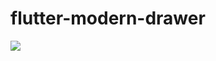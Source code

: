# flutter-modern-drawer

<img src="https://github.com/dragongesa/flutter-modern-drawer/blob/master/screenrecord.gif"/>
